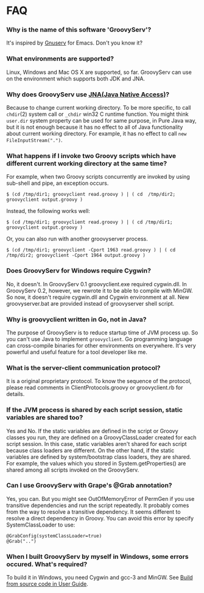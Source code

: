 # FAQ


### Why is the name of this software 'GroovyServ'?

It's inspired by [Gnuserv](http://www.emacswiki.org/emacs/GnuClient) for Emacs.
Don't you know it?


### What environments are supported?

Linux, Windows and Mac OS X are supported, so far.
GroovyServ can use on the environment which supports both JDK and JNA.


<span id="cwd"></span>
### Why does GroovyServ use [JNA(Java Native Access)](https://jna.dev.java.net/)?

Because to change current working directory.
To be more specific, to call `chdir`(2) system call or `_chdir` win32 C runtime function.
You might think `user.dir` system property can be used for same purpose,
in Pure Java way, but it is not enough because it has no effect to all of
Java functionality about current working directory.
For example, it has no effect to call `new FileInputStream(".")`.


<span id="simultaneous"></span>
### What happens if I invoke two Groovy scripts which have different current working directory at the same time?

For example, when two Groovy scripts concurrently are invoked by using sub-shell and pipe, an exception occurs.

```
$ (cd /tmp/dir1; groovyclient read.groovy ) | ( cd  /tmp/dir2; groovyclient output.groovy )
```

Instead, the following works well:

```
$ (cd /tmp/dir1; groovyclient read.groovy ) | ( cd /tmp/dir1; groovyclient output.groovy )
```

Or, you can also run with another groovyserver process.

```
$ (cd /tmp/dir1; groovyclient -Cport 1963 read.groovy ) | ( cd /tmp/dir2; groovyclient -Cport 1964 output.groovy )
```


### Does GroovyServ for Windows require Cygwin?

No, it doesn't. In GroovyServ 0.1 groovyclient.exe required cygwin.dll.
In GroovyServ 0.2, however, we rewrote it to be able to compile with MinGW.
So now, it doesn't require cygwin.dll and Cygwin environment at all.
New groovyserver.bat are provided instead of groovyserver shell script.


### Why is groovyclient written in Go, not in Java?

The purpose of GroovyServ is to reduce startup time of JVM process up.
So you can't use Java to implement `groovyclient`.
Go programming language can cross-compile binaries for other environments on everywhere.
It's very powerful and useful feature for a tool developer like me.

### What is the server-client communication protocol?

It is a original proprietary protocol. To know the sequence of the protocol,
please read comments in ClientProtocols.groovy or groovyclient.rb for details.


### If the JVM process is shared by each script session, static variables are shared too?

Yes and No.
If the static variables are defined in the script or Groovy classes you run,
they are defined on a GroovyClassLoader created for each script session.
In this case, static variables aren't shared for each script because class loaders are different.
On the other hand, if the static variables are defined by system/bootstrap class loaders, they are shared.
For example, the values which you stored in System.getProperties() are shared among all scripts invoked on the GroovyServ.


### Can I use GroovyServ with Grape's @Grab annotation?

Yes, you can.
But you might see OutOfMemoryError of PermGen if you use transitive dependencies and run the script repeatedly.
It probably comes from the way to resolve a transitive dependency.
It seems different to resolve a direct dependency in Groovy.
You can avoid this error by specify SystemClassLoader to use:

```
@GrabConfig(systemClassLoader=true)
@Grab("..")
```


### When I built GroovyServ by myself in Windows, some errors occured. What's required?

To build it in Windows, you need Cygwin and gcc-3 and MinGW.
See [Build from source code in User Guide](./howtobuild.html).
